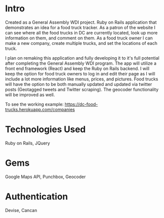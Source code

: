 # Intro

Created as a General Assembly WDI project. Ruby on Rails application that demonstrates an idea for a food truck tracker. As a patron of the website I can see where all the food trucks in DC are currently located, look up more information on them, and comment on them. As a food truck owner I can make a new company, create multiple trucks, and set the locations of each truck.

I plan on remaking this application and fully developing it to it's full potential after completing the General Assembly WDI program. The app will utilize a front end framework (React) and keep the Ruby on Rails backend. I will keep the option for food truck owners to log in and edit their page as I will include a lot more information like menus, prices, and pictures. Food trucks will have the option to be both manually updated and updated via twitter posts (Geotagged tweets and Twitter scraping). The geocoder functionality will be improved as well. 

To see the working example: https://dc-food-trucks.herokuapp.com/companies

# Technologies Used
Ruby on Rails, JQuery

# Gems
Google Maps API, Punchbox, Geocoder

# Authentication 
Devise, Cancan
